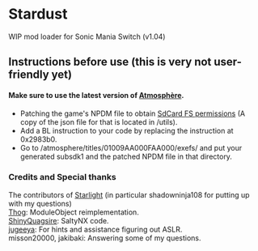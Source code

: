 # Stardust
WIP mod loader for Sonic Mania Switch (v1.04)

## Instructions before use (this is very not user-friendly yet)
#### Make sure to use the latest version of [Atmosphère](https://github.com/Atmosphere-NX/Atmosphere).
- Patching the game's NPDM file to obtain [SdCard FS permissions](https://switchbrew.org/wiki/NPDM#FS_Access_Control) (A copy of the json file for that is located in /utils).
- Add a BL instruction to your code by replacing the instruction at 0x2983b0.
- Go to /atmosphere/titles/01009AA000FAA000/exefs/ and put your generated subsdk1 and the patched NPDM file in that directory.

### Credits and Special thanks
The contributors of [Starlight](https://github.com/shadowninja108/Starlight) (in particular shadowninja108 for putting up with my questions)  
[Thog](https://github.com/Thog): ModuleObject reimplementation.  
[ShinyQuagsire](https://github.com/shinyquagsire23): SaltyNX code.  
[jugeeya](https://github.com/jugeeya): For hints and assistance figuring out ASLR.  
misson20000, jakibaki: Answering some of my questions.  
